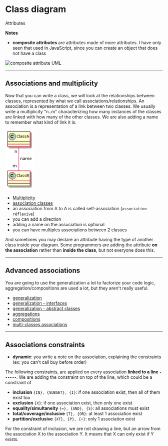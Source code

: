 # Class diagram

Attributes

**Notes**

* **composite attributes** are attributes made of more attributes. I have only seen that used in JavaScript, since you can create an object that does not have a class
  
![composite attribute UML]()

<hr class="sr">

## Associations and multiplicity

Now that you can write a class, we will look at the relationships between classes, represented by what we call associations/relationships. An association is a representation of a link between two classes. We usually write a multiplicity "n..m" characterizing how many instances of the classes are linked with how many of the other classes. We are also adding a name to remember what kind of link it is.

![multiplicity](images/Syv9B2vsL53AKr1IqDLLKCe5qiuWCIS5Ao0pBp4tLGa0.png)

* [Multiplicity](content/multiplicity.md)
* [association classes](content/association-classes.md)
* an association from A to A is called self-association (``association réflexive``)
* you can add a direction
* adding a name on the association is optional
* you can have multiples associations between 2 classes

And sometimes you may declare an attribute having the type of another class inside your diagram. Some programmers are adding the attribute **on the association** rather than **inside the class**, but not everyone does this.

<hr class="sl">

## Advanced associations

You are going to use the generalization a lot to factorize your code logic, aggregation/compositions are used a lot, but they aren't really useful.

* [generalization](content/generalization.md)
* [generalization - interfaces](content/interfaces.md)
* [generalization - abstract classes](content/abstract-classes.md)
* [aggregations](content/aggregations.md)
* [compositions](content/compositions.md)
* [multi-classes associations](content/multi-classes.md)

<hr class="sr">

## Associations constraints

* **dynamic**: you write a note on the association, explaining the constraints (ex: you can't call buy before order)
  
The following constraints, are applied on every association **linked to a line ``------``**. We are adding the constraint on top of the line, which could be a constraint of

* **inclusion** ``{IN}, {SUBSET}, {I}``: if one association exist, then all of them exist too
* **exclusion** ``{X}``: if one association exist, then only one exist
* **equality/simultaneity** ``{=}, {AND}, {S}``: all associations must exist
* **total/coverage/inclusive** ``{T}, {OR}``: at least 1 association exist
* **partition/exclusive** ``{XT}, {P}, {+}``: only 1 association exist

For the constraint of inclusion, we are not drawing a line, but an arrow from the association X to the association Y. It means that X can only exist if Y exists.